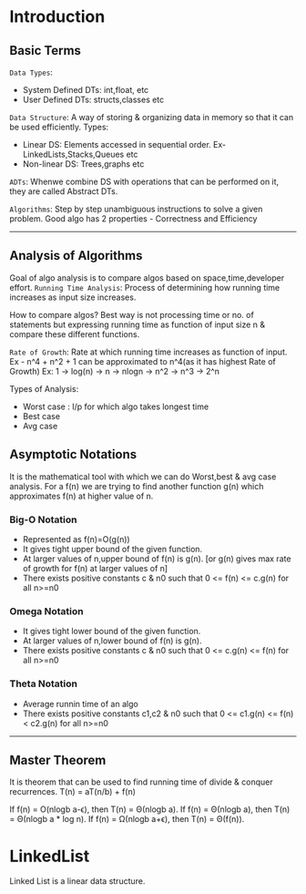 # Introduction

## Basic Terms

`Data Types`:
- System Defined DTs: int,float, etc
- User Defined DTs: structs,classes etc

`Data Structure`: A way of storing & organizing data in memory so that it can be used efficiently.
Types:
- Linear DS: Elements accessed in sequential order. Ex- LinkedLists,Stacks,Queues etc
- Non-linear DS: Trees,graphs etc

`ADTs`: Whenwe combine DS with operations that can be performed on it, they are called Abstract DTs.

`Algorithms`: Step by step unambiguous instructions to solve a given problem.
Good algo has 2 properties - Correctness and Efficiency

---

## Analysis of Algorithms

Goal of algo analysis is to compare algos based on space,time,developer effort.
`Running Time Analysis`: Process of determining how running time increases as input size increases.

How to compare algos?
Best way is not processing time or no. of statements but expressing running time as function of input size n & compare these different functions.

`Rate of Growth`: Rate at which running time increases as function of input. Ex - n^4 + n^2 + 1 can be approximated to n^4(as it has highest Rate of Growth)
Ex: 1 -> log(n) -> n -> nlogn -> n^2 -> n^3 -> 2^n

Types of Analysis:
- Worst case : I/p for which algo takes longest time
- Best case
- Avg case

## Asymptotic Notations
It is the mathematical tool with which we can do Worst,best & avg case analysis.
For a f(n) we are trying to find another function g(n) which approximates f(n) at higher value of n.

### Big-O Notation
- Represented as f(n)=O(g(n))
- It gives tight upper bound of the given function.
- At larger values of n,upper bound of f(n) is g(n). [or g(n) gives max rate of growth for f(n) at larger values of n] 
- There exists positive constants c & n0 such that 0 <= f(n) <= c.g(n) for all n>=n0

### Omega Notation
- It gives tight lower bound of the given function.
- At larger values of n,lower bound of f(n) is g(n).  
- There exists positive constants c & n0 such that 0 <= c.g(n) <= f(n) for all n>=n0

### Theta Notation
- Average runnin time of an algo
- There exists positive constants c1,c2 & n0 such that 0 <= c1.g(n) <= f(n) < c2.g(n) for all n>=n0

---

## Master Theorem
It is theorem that can be used to find running time of divide & conquer recurrences.
T(n) = aT(n/b) + f(n)

If f(n) = O(nlogb a-ϵ), then T(n) = Θ(nlogb a).
If f(n) = Θ(nlogb a), then T(n) = Θ(nlogb a * log n).
If f(n) = Ω(nlogb a+ϵ), then T(n) = Θ(f(n)).

# LinkedList

Linked List is a linear data structure.